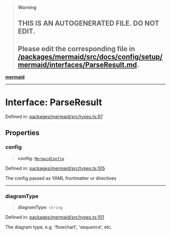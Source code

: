 > **Warning**
>
> ## THIS IS AN AUTOGENERATED FILE. DO NOT EDIT.
>
> ## Please edit the corresponding file in [/packages/mermaid/src/docs/config/setup/mermaid/interfaces/ParseResult.md](../../../../../packages/mermaid/src/docs/config/setup/mermaid/interfaces/ParseResult.md).

[**mermaid**](../../README.md)

---

# Interface: ParseResult

Defined in: [packages/mermaid/src/types.ts:97](https://github.com/mermaid-js/mermaid/blob/master/packages/mermaid/src/types.ts#L97)

## Properties

### config

> **config**: [`MermaidConfig`](MermaidConfig.md)

Defined in: [packages/mermaid/src/types.ts:105](https://github.com/mermaid-js/mermaid/blob/master/packages/mermaid/src/types.ts#L105)

The config passed as YAML frontmatter or directives

---

### diagramType

> **diagramType**: `string`

Defined in: [packages/mermaid/src/types.ts:101](https://github.com/mermaid-js/mermaid/blob/master/packages/mermaid/src/types.ts#L101)

The diagram type, e.g. 'flowchart', 'sequence', etc.
